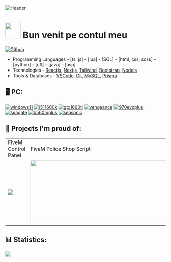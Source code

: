 ![Header](https://raw.githubusercontent.com/stefandev15/stefandev15/master/rijic_banner.png "Header")

# <img src="https://raw.githubusercontent.com/stefandev15/stefandev15/master/wave.gif" height="48px" width="48px"> Bun venit pe contul meu
[![Github](https://img.shields.io/github/followers/stefandev15?label=Followers&logo=Github)](https://github.com/stefandev15)
- Programming Languages - [ts, js] - [lua] - [SQL] - [html, css, scss] - [python] - [c#] - [java] - [asp]
- Technologies - [Reactjs](https://reactjs.org/), [Nextjs](https://nextjs.org/), [Tailwind](https://tailwindcss.com/), [Bootstrap](https://getbootstrap.com/), [Nodejs](https://nodejs.org/)
- Tools & Databases - [VSCode](https://code.visualstudio.com/), [Git](https://git-scm.com/), [MySQL](https://www.mysql.com/), [Prisma](https://www.prisma.io/)

## :desktop_computer:  PC:
<!-- [![macbook](https://img.shields.io/badge/Macbook%20Air%20M2-lightgray?style=for-the-badge&logo=Apple)](https://www.apple.com/mac/) -->
[![windows11](https://img.shields.io/badge/Windows%2011-9cf?style=for-the-badge&logo=Windows)](https://www.microsoft.com/software-download/windows11)
[![i511600k](https://img.shields.io/badge/Core%20i5%2011600k-blue?style=for-the-badge&logo=Intel)](https://www.newegg.com/intel-core-i5-11600k-core-i5-11th-gen/p/N82E16819118235)
[![gtx1660ti](https://img.shields.io/badge/GTX%201660ti-green?style=for-the-badge&logo=NVIDIA)](https://www.newegg.com/gigabyte-geforce-gtx-1660-ti-gv-n166toc-6gd/p/1FT-00B5-00012)
[![vengeance](https://img.shields.io/badge/Vengeance%20LPX%2016GB%203200Mhz-grey?style=for-the-badge&logo=Corsair)](https://www.newegg.com/corsair-16gb-288-pin-ddr4-sdram/p/N82E16820236540)
[![970evoplus](https://img.shields.io/badge/EVO%20Plus%20500GB-orange?style=for-the-badge&logo=Samsung)](https://www.newegg.com/samsung-970-evo-plus-500gb/p/N82E16820147742)
[![seagate](https://img.shields.io/badge/BarraCuda%202TB%207200RPM-yellowgreen?style=for-the-badge&logo=Seagate)](https://www.newegg.com/seagate-barracuda-st2000dm008-2tb/p/N82E16822184773)
[![b560mplus](https://img.shields.io/badge/TUF%20GAMING%20B560M%20PLUS%20WIFI-yellow?style=for-the-badge&logo=ASUS)](https://www.newegg.com/p/N82E16813119383)
[![seasonic](https://img.shields.io/badge/Seasonic%20FOCUS%20PX%20750-silver?style=for-the-badge)](https://www.newegg.com/seasonic-focus-plus-750-platinum-ssr-750px-750w/p/N82E16817151191)

## :hugs: Projects I'm proud of:

<table>
  <tr>
    <td>FiveM Control Panel</td>
     <td>FiveM Police Shop Script</td>
     <td>FiveM Darkmarket Script</td>
  </tr>
  <tr>
    <td><img src="panel_prev.png"></td>
    <td><img src="politie_prev.png" height=200 width=1500></td>
    <td><img src="ilegale_prev.png"></td>
  </tr>
 </table>

## :bar_chart:  Statistics:

<div>
<!--   <a href="https://github-readme-stats-git-masterrstaa-rickstaa.vercel.app/api/top-langs/?username=stefandev15&hide=php&theme=city_lights">
    <img align="left" src="github-readme-stats-git-masterrstaa-rickstaa.vercel.appapi/top-langs/?username=stefandev15&hide=php&theme=city_lights" />
  </a> -->
  <a href="https://github-readme-stats-git-masterrstaa-rickstaa.vercel.app/api?username=stefandev15&theme=city_lights">
    <img align="left" src="https://github-readme-stats-git-masterrstaa-rickstaa.vercel.app/api?username=stefandev15&count_private=true&show_icons=true&theme=city_lights" />
  </a>
</div>
